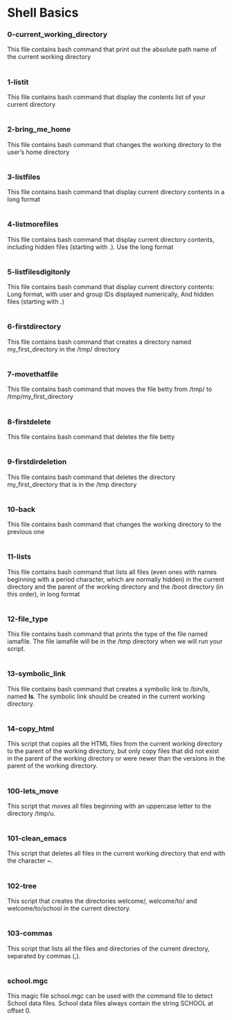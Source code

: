 # Shell Basics

### 0-current_working_directory
This file contains bash command that print out the absolute path name of the current working directory
#
### 1-listit
This file contains bash command that display the contents list of your current directory
#

### 2-bring_me_home
This file contains bash command that changes the working directory to the user’s home directory
#
### 3-listfiles
This file contains bash command that display current directory contents in a long format
#
### 4-listmorefiles
This file contains bash command that display current directory contents, including hidden files (starting with .). Use the long format
#
### 5-listfilesdigitonly
This file contains bash command that display current directory contents: Long format, with user and group IDs displayed numerically, And hidden files (starting with .)
#
### 6-firstdirectory
This file contains bash command that creates a directory named my_first_directory in the /tmp/ directory
#
### 7-movethatfile
This file contains bash command that moves the file betty from /tmp/ to /tmp/my_first_directory
#
### 8-firstdelete
This file contains bash command that deletes the file betty
#
### 9-firstdirdeletion
This file contains bash command that deletes the directory my_first_directory that is in the /tmp directory
#
### 10-back
This file contains bash command that changes the working directory to the previous one
#
### 11-lists
This file contains bash command that lists all files (even ones with names beginning with a period character, which are normally hidden) in the current directory and the parent of the working directory and the /boot directory (in this order), in long format
#
### 12-file_type
This file contains bash command that prints the type of the file named iamafile. The file iamafile will be in the /tmp directory when we will run your script.
#
### 13-symbolic_link
This file contains bash command that creates a symbolic link to /bin/ls, named __ls__. The symbolic link should be created in the current working directory.
#
### 14-copy_html
This script that copies all the HTML files from the current working directory to the parent of the working directory, but only copy files that did not exist in the parent of the working directory or were newer than the versions in the parent of the working directory.
#
### 100-lets_move
This script that moves all files beginning with an uppercase letter to the directory /tmp/u.
#
### 101-clean_emacs
This script that deletes all files in the current working directory that end with the character ~.
#
### 102-tree
This script that creates the directories welcome/, welcome/to/ and welcome/to/school in the current directory.
#
### 103-commas
This script that lists all the files and directories of the current directory, separated by commas (,).
#
### school.mgc
This magic file school.mgc can be used with the command file to detect School data files. School data files always contain the string SCHOOL at offset 0.

